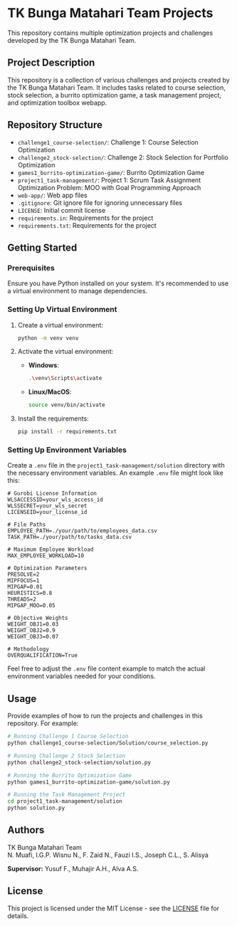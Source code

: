 # TK Bunga Matahari Team Projects

This repository contains multiple optimization projects and challenges developed by the TK Bunga Matahari Team.

## Project Description

This repository is a collection of various challenges and projects created by the TK Bunga Matahari Team. It includes tasks related to course selection, stock selection, a burrito optimization game, a task management project, and optimization toolbox webapp.

## Repository Structure

- `challenge1_course-selection/`: Challenge 1: Course Selection Optimization
- `challenge2_stock-selection/`: Challenge 2: Stock Selection for Portfolio Optimization
- `games1_burrito-optimization-game/`: Burrito Optimization Game
- `project1_task-management/`: Project 1: Scrum Task Assignment Optimization Problem: MOO with Goal Programming Approach
- `web-app/`: Web app files
- `.gitignore`: Git ignore file for ignoring unnecessary files
- `LICENSE`: Initial commit license
- `requirements.in`: Requirements for the project
- `requirements.txt`: Requirements for the project

## Getting Started

### Prerequisites

Ensure you have Python installed on your system. It's recommended to use a virtual environment to manage dependencies.

### Setting Up Virtual Environment

1. Create a virtual environment:

   ```bash
   python -m venv venv
   ```

2. Activate the virtual environment:

   - **Windows**:
     ```bash
     .\venv\Scripts\activate
     ```
   - **Linux/MacOS**:
     ```bash
     source venv/bin/activate
     ```

3. Install the requirements:

   ```bash
   pip install -r requirements.txt
   ```

### Setting Up Environment Variables

Create a `.env` file in the `project1_task-management/solution` directory with the necessary environment variables. An example `.env` file might look like this:

```env
# Gurobi License Information
WLSACCESSID=your_wls_access_id
WLSSECRET=your_wls_secret
LICENSEID=your_license_id

# File Paths
EMPLOYEE_PATH=./your/path/to/employees_data.csv
TASK_PATH=./your/path/to/tasks_data.csv

# Maximum Employee Workload
MAX_EMPLOYEE_WORKLOAD=10

# Optimization Parameters
PRESOLVE=2
MIPFOCUS=1
MIPGAP=0.01
HEURISTICS=0.8
THREADS=2
MIPGAP_MOO=0.05

# Objective Weights
WEIGHT_OBJ1=0.03
WEIGHT_OBJ2=0.9
WEIGHT_OBJ3=0.07

# Methodology
OVERQUALIFICATION=True
```

Feel free to adjust the `.env` file content example to match the actual environment variables needed for your conditions.

## Usage

Provide examples of how to run the projects and challenges in this repository. For example:

```bash
# Running Challenge 1 Course Selection
python challenge1_course-selection/Solution/course_selection.py

# Running Challenge 2 Stock Selection
python challenge2_stock-selection/solution.py

# Running the Burrito Optimization Game
python games1_burrito-optimization-game/solution.py

# Running the Task Management Project
cd project1_task-management/solution
python solution.py
```

## Authors

TK Bunga Matahari Team <br>
N. Muafi, I.G.P. Wisnu N., F. Zaid N., Fauzi I.S., Joseph C.L., S. Alisya

**Supervisor:**
Yusuf F., Muhajir A.H., Alva A.S.

## License

This project is licensed under the MIT License - see the [LICENSE](LICENSE) file for details.
